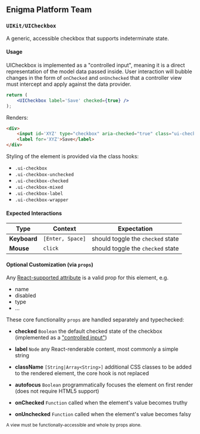 ## Enigma Platform Team
### `UIKit/UICheckbox`

A generic, accessible checkbox that supports indeterminate state.

#### Usage

UICheckbox is implemented as a "controlled input", meaning it is a direct representation of the model data passed inside. User interaction will bubble changes in the form of `onChecked` and `onUnchecked` that a controller view must intercept and apply against the data provider.

```jsx
return (
    <UICheckbox label='Save' checked={true} />
);
```
Renders:
```html
<div>
    <input id='XYZ' type="checkbox" aria-checked="true" class="ui-checkbox ui-checkbox-checked" checked />
    <label for='XYZ'>Save</label>
</div>
```

Styling of the element is provided via the class hooks:

- `.ui-checkbox`
- `.ui-checkbox-unchecked`
- `.ui-checkbox-checked`
- `.ui-checkbox-mixed`
- `.ui-checkbox-label`
- `.ui-checkbox-wrapper`


#### Expected Interactions

Type | Context | Expectation
---- | ------- | -----------
**Keyboard** | `[Enter, Space]` | should toggle the `checked` state
**Mouse** | `click` | should toggle the `checked` state


#### Optional Customization (via `props`)

Any [React-supported attribute](https://facebook.github.io/react/docs/tags-and-attributes.html#html-attributes) is a valid prop for this element, e.g.

- name
- disabled
- type
- ...

These core functionality `props` are handled separately and typechecked:

- **checked** `Boolean`
  the default checked state of the checkbox (implemented as a ["controlled input"](https://facebook.github.io/react/docs/forms.html#controlled-components))

- **label** `Node`
  any React-renderable content, most commonly a simple string

- **className** `[String|Array<String>]`
  additional CSS classes to be added to the rendered element, the core hook is not replaced

- **autofocus** `Boolean`
  programmatically focuses the element on first render (does not require HTML5 support)

- **onChecked** `Function`
  called when the element's value becomes truthy

- **onUnchecked** `Function`
  called when the element's value becomes falsy


<sub>A view must be functionally-accessible and whole by props alone.</sub>

